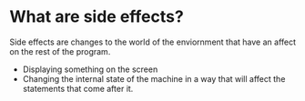 # What are side effects?

Side effects are changes to the world of the enviornment that have an affect on the rest of the program.

- Displaying something on the screen
- Changing the internal state of the machine in a way that will affect the statements that come after it.
